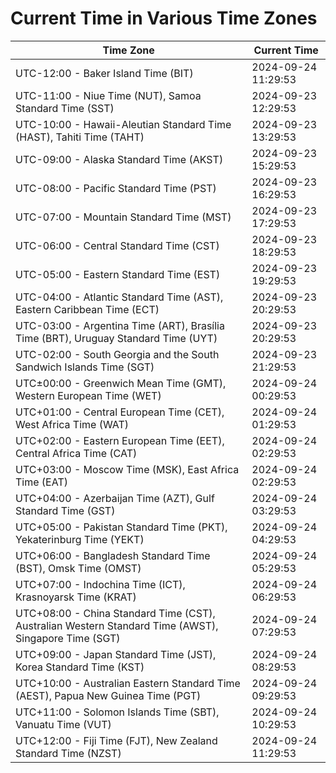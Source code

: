 # Current Time in Various Time Zones

| Time Zone | Current Time |
|-----------|--------------|
| UTC-12:00 - Baker Island Time (BIT) | 2024-09-24 11:29:53 |
| UTC-11:00 - Niue Time (NUT), Samoa Standard Time (SST) | 2024-09-23 12:29:53 |
| UTC-10:00 - Hawaii-Aleutian Standard Time (HAST), Tahiti Time (TAHT) | 2024-09-23 13:29:53 |
| UTC-09:00 - Alaska Standard Time (AKST) | 2024-09-23 15:29:53 |
| UTC-08:00 - Pacific Standard Time (PST) | 2024-09-23 16:29:53 |
| UTC-07:00 - Mountain Standard Time (MST) | 2024-09-23 17:29:53 |
| UTC-06:00 - Central Standard Time (CST) | 2024-09-23 18:29:53 |
| UTC-05:00 - Eastern Standard Time (EST) | 2024-09-23 19:29:53 |
| UTC-04:00 - Atlantic Standard Time (AST), Eastern Caribbean Time (ECT) | 2024-09-23 20:29:53 |
| UTC-03:00 - Argentina Time (ART), Brasília Time (BRT), Uruguay Standard Time (UYT) | 2024-09-23 20:29:53 |
| UTC-02:00 - South Georgia and the South Sandwich Islands Time (SGT) | 2024-09-23 21:29:53 |
| UTC±00:00 - Greenwich Mean Time (GMT), Western European Time (WET) | 2024-09-24 00:29:53 |
| UTC+01:00 - Central European Time (CET), West Africa Time (WAT) | 2024-09-24 01:29:53 |
| UTC+02:00 - Eastern European Time (EET), Central Africa Time (CAT) | 2024-09-24 02:29:53 |
| UTC+03:00 - Moscow Time (MSK), East Africa Time (EAT) | 2024-09-24 02:29:53 |
| UTC+04:00 - Azerbaijan Time (AZT), Gulf Standard Time (GST) | 2024-09-24 03:29:53 |
| UTC+05:00 - Pakistan Standard Time (PKT), Yekaterinburg Time (YEKT) | 2024-09-24 04:29:53 |
| UTC+06:00 - Bangladesh Standard Time (BST), Omsk Time (OMST) | 2024-09-24 05:29:53 |
| UTC+07:00 - Indochina Time (ICT), Krasnoyarsk Time (KRAT) | 2024-09-24 06:29:53 |
| UTC+08:00 - China Standard Time (CST), Australian Western Standard Time (AWST), Singapore Time (SGT) | 2024-09-24 07:29:53 |
| UTC+09:00 - Japan Standard Time (JST), Korea Standard Time (KST) | 2024-09-24 08:29:53 |
| UTC+10:00 - Australian Eastern Standard Time (AEST), Papua New Guinea Time (PGT) | 2024-09-24 09:29:53 |
| UTC+11:00 - Solomon Islands Time (SBT), Vanuatu Time (VUT) | 2024-09-24 10:29:53 |
| UTC+12:00 - Fiji Time (FJT), New Zealand Standard Time (NZST) | 2024-09-24 11:29:53 |
